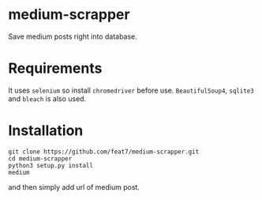 # medium-scrapper
Save medium posts right into database.
# Requirements
It uses ```selenium``` so install ```chromedriver``` before use.
```BeautifulSoup4```, ```sqlite3``` and ```bleach``` is also used.

# Installation
```
git clone https://github.com/feat7/medium-scrapper.git
cd medium-scrapper
python3 setup.py install
medium
```
and then simply add url of medium post.
